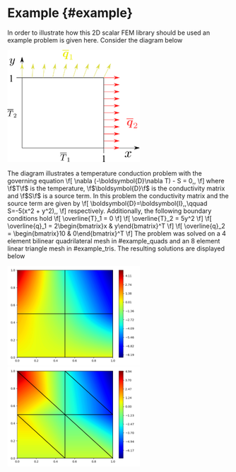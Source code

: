 Example {#example}
=======

In order to illustrate how this 2D scalar FEM library should be used an example 
problem is given here. Consider the diagram below

<img src="..\example\project-example.png" alt="drawing" width="300"/>

The diagram illustrates a temperature conduction problem with the governing 
equation
\f[
    \nabla (-\boldsymbol{D}\nabla T) - S = 0\,,
\f] 
where \f$T\f$ is the temperature, \f$\boldsymbol{D}\f$ is the conductivity matrix and \f$S\f$ is a source term.
In this problem the conductivity matrix and the source term are given by
\f[
    \boldsymbol{D}=\boldsymbol{I}\,,\qquad S=-5(x^2 + y^2)\,,
\f]
respectively. Additionally, the following boundary conditions hold
\f[
\overline{T}_1 = 0
\f]
\f[
\overline{T}_2 = 5y^2
\f]
\f[
\overline{q}_1 = 2\begin{bmatrix}x & y\end{bmatrix}^T
\f]
\f[
\overline{q}_2 = \begin{bmatrix}10 & 0\end{bmatrix}^T
\f]
The problem was solved on a 4 element bilinear quadrilateral mesh in #example_quads and 
an 8 element linear triangle mesh in #example_tris. The resulting solutions are displayed below

<img src="..\example\quad_solution.png" alt="drawing" width="300"/><img src="..\example\tri_solution.png" alt="drawing" width="300"/>